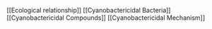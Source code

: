 [[Ecological relationship]]
[[Cyanobactericidal Bacteria]]
[[Cyanobactericidal Compounds]]
[[Cyanobactericidal Mechanism]]
